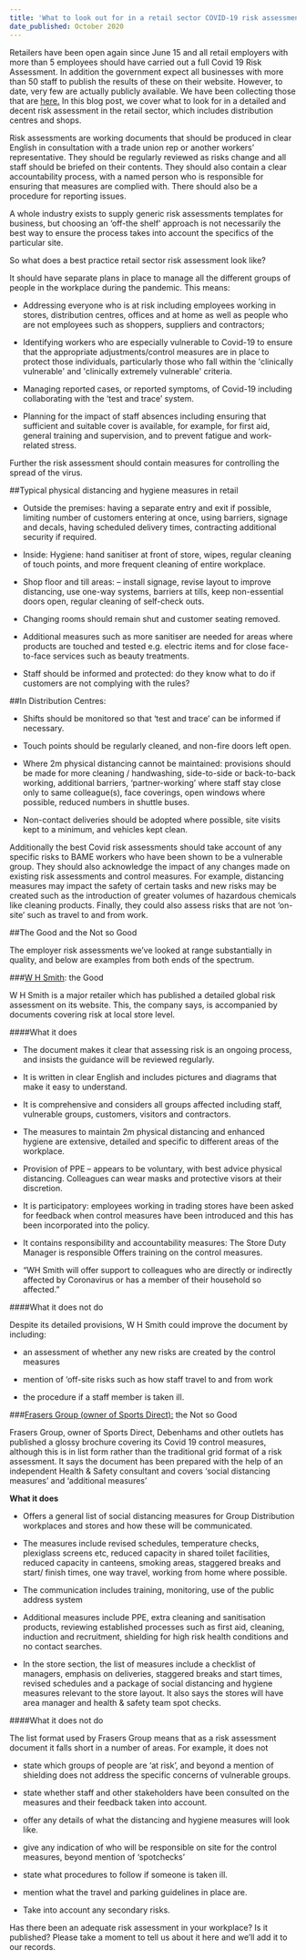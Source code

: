 ```yaml
---
title: 'What to look out for in a retail sector COVID-19 risk assessment'
date_published: October 2020
---
```


Retailers have been open again since June 15 and all retail employers with more than 5 employees should have carried out a full Covid 19 Risk Assessment. In addition the government expect all businesses with more than 50 staff to publish the results of these on their website. However, to date, very few are actually publicly available. We have been collecting those that are [ here.](https://covidsecurecheck.uk/) In this blog post, we cover what to look for in a detailed and decent risk assessment in the retail sector, which includes distribution centres and shops.

Risk assessments are working documents that should be produced in clear English in consultation with a trade union rep or another workers’ representative. They should be regularly reviewed as risks change and all staff should be briefed on their contents. They should also contain a clear accountability process, with a named person who is responsible for ensuring that measures are complied with. There should also be a procedure for reporting issues.

A whole industry exists to supply generic risk assessments templates for business, but choosing an ‘off-the shelf’ approach is not necessarily the best way to ensure the process takes into account the specifics of the particular site.

So what does a best practice retail sector risk assessment look like?

It should have separate plans in place to manage all the different groups of people in the workplace during the pandemic. This means:


* Addressing everyone who is at risk including employees working in stores, distribution centres, offices and at home as well as people who are not employees such as shoppers, suppliers and contractors;


* Identifying workers who are especially vulnerable to Covid-19 to ensure that the appropriate adjustments/control measures are in place to protect those individuals, particularly those who fall within the 'clinically vulnerable' and 'clinically extremely vulnerable' criteria.


* Managing reported cases, or reported symptoms, of Covid-19 including collaborating with the ‘test and trace’ system. 


* Planning for the impact of staff absences including ensuring that sufficient and suitable cover is available, for example, for first aid, general training and supervision, and to prevent fatigue and work-related stress.

Further the risk assessment should contain measures for controlling the spread of the virus.

##Typical physical distancing and hygiene measures in retail


* Outside the premises: having a separate entry and exit if possible, limiting number of customers entering at once, using barriers, signage and decals, having scheduled delivery times, contracting additional security if required.


* Inside: Hygiene: hand sanitiser at front of store, wipes, regular cleaning of touch points, and more frequent cleaning of entire workplace.


* Shop floor and till areas: – install signage, revise layout to improve distancing, use one-way systems, barriers at tills, keep non-essential doors open, regular cleaning of self-check outs.


* Changing rooms should remain shut and customer seating removed.


* Additional measures such as more sanitiser are needed for areas where products are touched and tested e.g. electric items and for close face-to-face services such as beauty treatments.


* Staff should be informed and protected: do they know what to do if customers are not complying with the rules?

##In Distribution Centres:


* Shifts should be monitored so that ‘test and trace’ can be informed if necessary.


* Touch points should be regularly cleaned, and non-fire doors left open.


* Where 2m physical distancing cannot be maintained: provisions should be made for more cleaning / handwashing, side-to-side or back-to-back working, additional barriers, ‘partner-working’ where staff stay close only to same colleague(s), face coverings, open windows where possible, reduced numbers in shuttle buses.


* Non-contact deliveries should be adopted where possible, site visits kept to a minimum, and vehicles kept clean.

Additionally the best Covid risk assessments should take account of any specific risks to BAME workers who have been shown to be a vulnerable group. They should also acknowledge the impact of any changes made on existing risk assessments and control measures. For example, distancing measures may impact the safety of certain tasks and new risks may be created such as the introduction of greater volumes of hazardous chemicals like cleaning products. Finally, they could also assess risks that are not ‘on-site’ such as travel to and from work.

##The Good and the Not so Good

The employer risk assessments we’ve looked at range substantially in quality, and below are examples from both ends of the spectrum.

###[W H Smith](https://www.whsmithplc.co.uk/sites/whsmith-corp/files/Press%20Releases%20and%20Reports/Store_RA_Coronavirus_10.%204%20July2020.pdf): the Good

W H Smith is a major retailer which has published a detailed global risk assessment on its website. This, the company says, is accompanied by documents covering risk at local store level.

####What it does


* The document makes it clear that assessing risk is an ongoing process, and insists the guidance will be reviewed regularly.


* It is written in clear English and includes pictures and diagrams that make it easy to understand.


* It is comprehensive and considers all groups affected including staff, vulnerable groups, customers, visitors and contractors.


* The measures to maintain 2m physical distancing and enhanced hygiene are extensive, detailed and specific to different areas of the workplace.


* Provision of PPE – appears to be voluntary, with best advice physical distancing. Colleagues can wear masks and protective visors at their discretion.


* It is participatory: employees working in trading stores have been asked for feedback when control measures have been introduced and this has been incorporated into the policy.


* It contains responsibility and accountability measures: The Store Duty Manager is responsible Offers training on the control measures.


* “WH Smith will offer support to colleagues who are directly or indirectly affected by Coronavirus or has a member of their household so affected.” 

####What it does not do

Despite its detailed provisions, W H Smith could improve the document by including:


* an assessment of whether any new risks are created by the control measures


* mention of ‘off-site risks such as how staff travel to and from work


* the procedure if a staff member is taken ill.

###[Frasers Group (owner of Sports Direct):](https://www.sportsdirectplc.com/~/media/Files/S/Sports-Direct/documents/frasers-group-risk-assessment.pdf) the Not so Good

Frasers Group, owner of Sports Direct, Debenhams and other outlets has published a glossy brochure covering its Covid 19 control measures, although this is in list form rather than the traditional grid format of a risk assessment. It says the document has been prepared with the help of an independent Health & Safety consultant and covers ‘social distancing measures’ and ‘additional measures’

**What it does**


* Offers a general list of social distancing measures for Group Distribution workplaces and stores and how these will be communicated.


* The measures include revised schedules, temperature checks, plexiglass screens etc, reduced capacity in shared toilet facilities, reduced capacity in canteens, smoking areas, staggered breaks and start/ finish times, one way travel, working from home where possible.  


* The communication includes training, monitoring, use of the public address system


* Additional measures include PPE, extra cleaning and sanitisation products, reviewing established processes such as first aid, cleaning, induction and recruitment, shielding for high risk health conditions and no contact searches.


* In the store section, the list of measures include a checklist of managers, emphasis on deliveries, staggered breaks and start times, revised schedules and a package of social distancing and hygiene measures relevant to the store layout. It also says the stores will have area manager and health & safety team spot checks.

####What it does not do

The list format used by Frasers Group means that as a risk assessment document it falls short in a number of areas. For example, it does not


* state which groups of people are ‘at risk’, and beyond a mention of shielding does not address the specific concerns of vulnerable groups.


* state whether staff and other stakeholders have been consulted on the measures and their feedback taken into account.


* offer any details of what the distancing and hygiene measures will look like.


* give any indication of who will be responsible on site for the control measures, beyond mention of ‘spotchecks’


* state what procedures to follow if someone is taken ill.


* mention what the travel and parking guidelines in place are.


* Take into account any secondary risks.


Has there been an adequate risk assessment in your workplace? Is it published? Please take a moment to tell us about it here and we’ll add it to our records.

 

 
